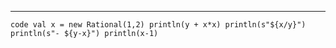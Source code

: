 ****
`code
val x = new Rational(1,2)
 println(y + x*x)
  println(s"${x/y}")
  println(s"- ${y-x}")
  println(x-1)`
 
